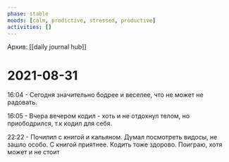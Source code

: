 ```yaml
---
phase: stable
moods: [calm, prodictive, stressed, productive]
activities: []
---
```

Архив: [[daily journal hub]]
# 2021-08-31

16:04 - Сегодня значительно бодрее и веселее, что не может не радовать. 

16:05 - Вчера вечером кодил - хоть и не отдохнул телом, но приободрился, т.к кодил для себя.

22:22 - Почилил с книгой и кальяном. Думал посмотреть видосы, не зашло особо. С книгой приятнее. Кодить тоже здорово. Поиграю, хотя может и не стоит
